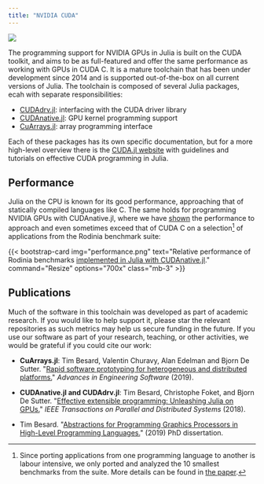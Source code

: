 ```yaml
---
title: "NVIDIA CUDA"
---
```


[![][docs-usage-img]][docs-usage-url]

[docs-usage-img]: https://img.shields.io/badge/docs-usage-blue.svg
[docs-usage-url]: https://juliagpu.gitlab.io/CUDA.jl/

The programming support for NVIDIA GPUs in Julia is built on the CUDA toolkit, and aims to
be as full-featured and offer the same performance as working with GPUs in CUDA C. It is a
mature toolchain that has been under development since 2014 and is supported out-of-the-box
on all current versions of Julia. The toolchain is composed of several Julia packages, ecah
with separate responsibilities:

* [CUDAdrv.jl](https://github.com/JuliaGPU/CUDAdrv.jl): interfacing with the CUDA driver library
* [CUDAnative.jl](https://github.com/JuliaGPU/CUDAnative.jl): GPU kernel programming support
* [CuArrays.jl](https://github.com/JuliaGPU/CuArrays.jl): array programming interface

Each of these packages has its own specific documentation, but for a more high-level
overview there is the [CUDA.jl website](https://juliagpu.gitlab.io/CUDA.jl/) with guidelines
and tutorials on effective CUDA programming in Julia.


## Performance

Julia on the CPU is known for its good performance, approaching that of statically compiled
languages like C. The same holds for programming NVIDIA GPUs with CUDAnative.jl, where we
have [shown][cudanative-paper] the performance to approach and even sometimes exceed that of
CUDA C on a selection[^1] of applications from the Rodinia benchmark suite:

[^1]: Since porting applications from one programming language to another is labour
intensive, we only ported and analyzed the 10 smallest benchmarks from the suite. More
details can be found in [the paper][cudanative-paper].

{{< bootstrap-card
    img="performance.png"
    text="Relative performance of Rodinia benchmarks [implemented in Julia with CUDAnative.jl](https://github.com/JuliaParallel/rodinia)."
    command="Resize"
    options="700x"
    class="mb-3" >}}


## Publications

Much of the software in this toolchain was developed as part of academic research. If you
would like to help support it, please star the relevant repositories as such metrics may
help us secure funding in the future. If you use our software as part of your research,
teaching, or other activities, we would be grateful if you could cite our work:

[cudanative-paper]: https://www.sciencedirect.com/science/article/pii/S0965997818310123
- **CuArrays.jl**: Tim Besard, Valentin Churavy, Alan Edelman and Bjorn De Sutter. "[Rapid
  software prototyping for heterogeneous and distributed platforms.][cudanative-paper]"
  *Advances in Engineering Software* (2019).

- **CUDAnative.jl and CUDAdrv.jl**: Tim Besard, Christophe Foket, and Bjorn De Sutter.
  "[Effective extensible programming: Unleashing Julia on
  GPUs.](https://ieeexplore.ieee.org/abstract/document/8471188)" *IEEE Transactions on
  Parallel and Distributed Systems* (2018).

- Tim Besard. "[Abstractions for Programming Graphics Processors in High-Level Programming
  Languages.](https://blog.maleadt.net/phd.pdf)" (2019) PhD dissertation.
